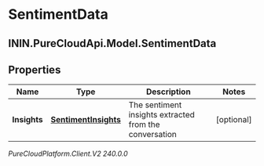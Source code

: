 # SentimentData

## ININ.PureCloudApi.Model.SentimentData

## Properties

|Name | Type | Description | Notes|
|------------ | ------------- | ------------- | -------------|
| **Insights** | [**SentimentInsights**](SentimentInsights) | The sentiment insights extracted from the conversation | [optional] |



_PureCloudPlatform.Client.V2 240.0.0_
